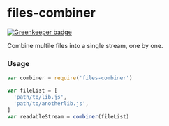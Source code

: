 # files-combiner

[![Greenkeeper badge](https://badges.greenkeeper.io/amio/files-combiner.svg)](https://greenkeeper.io/)

Combine multile files into a single stream, one by one.

### Usage

```javascript
var combiner = require('files-combiner')

var fileList = [
  'path/to/lib.js',
  'path/to/anotherlib.js',
]
var readableStream = combiner(fileList)
```
